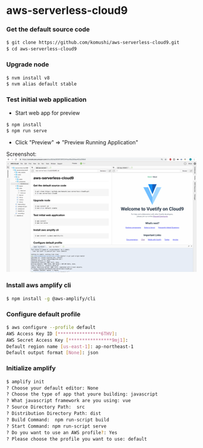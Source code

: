 # aws-serverless-cloud9

### Get the default source code
```bash
$ git clone https://github.com/komushi/aws-serverless-cloud9.git
$ cd aws-serverless-cloud9
```

### Upgrade node
```bash
$ nvm install v8
$ nvm alias default stable
```

### Test initial web application
* Start web app for preview 
```bash
$ npm install
$ npm run serve
```
* Click "Preview" => "Preview Running Application"

Screenshot: ![Alt](/images/cloud9.png)

### Install aws amplify cli
```bash
$ npm install -g @aws-amplify/cli
```


### Configure default profile
```bash
$ aws configure --profile default
AWS Access Key ID [****************6THV]: 
AWS Secret Access Key [****************9mj1]: 
Default region name [us-east-1]: ap-northeast-1
Default output format [None]: json
```

### Initialize amplify
```bash
$ amplify init
? Choose your default editor: None
? Choose the type of app that youre building: javascript
? What javascript framework are you using: vue
? Source Directory Path:  src
? Distribution Directory Path: dist
? Build Command:  npm run-script build
? Start Command: npm run-script serve
? Do you want to use an AWS profile?: Yes
? Please choose the profile you want to use: default
```